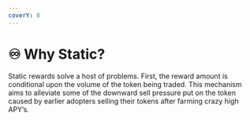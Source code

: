 ```yaml
---
coverY: 0
---
```


# ♾ Why Static?

Static rewards solve a host of problems. First, the reward amount is conditional upon the volume of the token being traded. This mechanism aims to alleviate some of the downward sell pressure put on the token caused by earlier adopters selling their tokens after farming crazy high APY’s.
